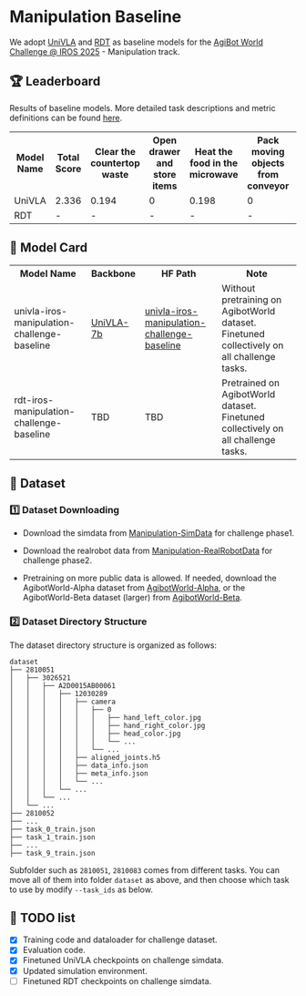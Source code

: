 # Manipulation Baseline
We adopt [UniVLA](https://github.com/OpenDriveLab/UniVLA) and [RDT](https://github.com/thu-ml/RoboticsDiffusionTransformer) as baseline models for the [AgiBot World Challenge @ IROS 2025](https://agibot-world.com/challenge) - Manipulation track.

## :trophy: Leaderboard

Results of baseline models. More detailed task descriptions and metric definitions can be found [here](https://agibot-world.com/challenge/manipulation/leaderboard).

<table border="0">
  <tr>
    <th>Model Name</th>
    <th>Total Score</th>
    <th>Clear the countertop waste</th>
    <th>Open drawer and store items</th>
    <th>Heat the food in the microwave</th>
    <th>Pack moving objects from conveyor</th>
    <th>Pickup items from the freezer</th>
    <th>Restock supermarket items</th>
    <th>Pack in the supermarket</th>
    <th>Make a sandwich</th>
    <th>Clear table in the restaurant</th>
    <th>Stamp the seal</th>
  </tr>
  <tr>
    <td>UniVLA</td>
    <td>2.336</td>
    <td>0.194</td>
    <td>0</td>
    <td>0.198</td>
    <td>0</td>
    <td>0.08</td>
    <td>0.55</td>
    <td>1</td>
    <td>0.064</td>
    <td>0.25</td>
    <td>0</td>
  </tr>
  <tr>
    <td>RDT</td>
    <td>-</td>
    <td>-</td>
    <td>-</td>
    <td>-</td>
    <td>-</td>
    <td>-</td>
    <td>-</td>
    <td>-</td>
    <td>-</td>
    <td>-</td>
    <td>-</td>
  </tr>
</table>

## 🤗 Model Card

<table>
  <tr>
    <th>Model Name</th>
    <th>Backbone</th>
    <th>HF Path</th>
    <th>Note</th>
  </tr>

  <tr>
    <td>univla-iros-manipulation-challenge-baseline</td>
    <td><a href="https://huggingface.co/qwbu/univla-7b">UniVLA-7b</a></td>
    <td><a href="https://huggingface.co/qwbu/univla-iros-manipulation-challenge-baseline">univla-iros-manipulation-challenge-baseline </a></td>
    <td> Without pretraining on AgibotWorld dataset. Finetuned collectively on all challenge tasks. </td>
  </tr>

  <tr>
    <td>rdt-iros-manipulation-challenge-baseline</td>
    <td>TBD</td>
    <td>TBD</td>
    <td> Pretrained on AgibotWorld dataset. Finetuned collectively on all challenge tasks. </td>
  </tr>

</table>

## :file_folder: Dataset

### :one: Dataset Downloading

- Download the simdata from <td><a href="https://huggingface.co/datasets/agibot-world/AgiBotWorldChallenge-2025/tree/main/Manipulation-SimData">Manipulation-SimData</a></td> for challenge phase1.

- Download the realrobot data from <td><a href="https://huggingface.co/datasets/agibot-world/AgiBotWorldChallenge-2025/tree/main/Manipulation-RealRobot">Manipulation-RealRobotData</a></td> for challenge phase2.

- Pretraining on more public data is allowed. If needed, download the AgibotWorld-Alpha dataset from <td><a href="https://huggingface.co/datasets/agibot-world/AgiBotWorld-Alpha">AgibotWorld-Alpha</a></td>, or the AgibotWorld-Beta dataset (larger) from <td><a href="https://huggingface.co/datasets/agibot-world/AgiBotWorld-Beta">AgibotWorld-Beta</a></td>.

### :two: Dataset Directory Structure
The dataset directory structure is organized as follows:

```
dataset
├── 2810051
│   ├── 3026521
│   │   ├── A2D0015AB00061
│   │   │   ├── 12030289
│   │   │   │   ├── camera
│   │   │   │   │   ├── 0
│   │   │   │   │   │   ├── hand_left_color.jpg
│   │   │   │   │   │   ├── hand_right_color.jpg
│   │   │   │   │   │   ├── head_color.jpg
│   │   │   │   │   │   └── ...
│   │   │   │   │   └── ...
│   │   │   │   ├── aligned_joints.h5
│   │   │   │   ├── data_info.json
│   │   │   │   ├── meta_info.json
│   │   │   │   └── ...
│   │   │   └── ...
│   │   └── ...
│   └── ...
├── 2810052
├── ...
├── task_0_train.json
├── task_1_train.json
├── ...
├── task_9_train.json
```
Subfolder such as `2810051`, `2810083` comes from different tasks. You can move all of them into folder `dataset` as above, and then choose which task to use by modify `--task_ids` as below.

## :pushpin: TODO list
-  [x] Training code and dataloader for challenge dataset.
-  [x] Evaluation code.
-  [x] Finetuned UniVLA checkpoints on challenge simdata.
-  [x] Updated simulation environment.
-  [ ] Finetuned RDT checkpoints on challenge simdata.
